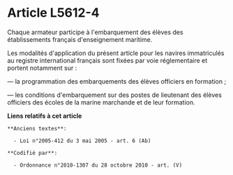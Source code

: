 # Article L5612-4

Chaque armateur participe à l'embarquement des élèves des établissements français d'enseignement maritime.

Les modalités d'application du présent article pour les navires immatriculés au registre international français sont fixées
par voie réglementaire et portent notamment sur :

― la programmation des embarquements des élèves officiers en formation ;

― les conditions d'embarquement sur des postes de lieutenant des élèves officiers des écoles de la marine marchande et de
leur formation.

**Liens relatifs à cet article**

	**Anciens textes**:

	  - Loi n°2005-412 du 3 mai 2005 - art. 6 (Ab)

	**Codifié par**:

	  - Ordonnance n°2010-1307 du 28 octobre 2010 - art. (V)
